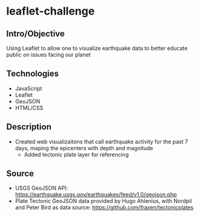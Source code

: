 # leaflet-challenge

## Intro/Objective
Using Leaflet to allow one to visualize earthquake data to better educate public on issues facing our planet

## Technologies
* JavaScript
* Leaflet
* GeoJSON
* HTML/CSS

## Description
* Created web visualizaitons that call earthquake activity for the past 7 days, maping the epicenters with depth and magnitude
  * Added tectonic plate layer for referencing
 
## Source
* USGS GeoJSON API: https://earthquake.usgs.gov/earthquakes/feed/v1.0/geojson.php
* Plate Tectonic GeoJSON data provided by Hugo Ahlenius, with Nordpil and Peter Bird as data source: https://github.com/fraxen/tectonicplates
